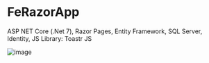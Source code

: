 # FeRazorApp
ASP NET Core (.Net 7), Razor Pages, Entity Framework, SQL Server, Identity,
JS Library: Toastr JS


![image](https://github.com/felipe-era/FeRazorApp/assets/22670639/3fb242fa-bbe0-4085-8f87-662c8a95e64a)
